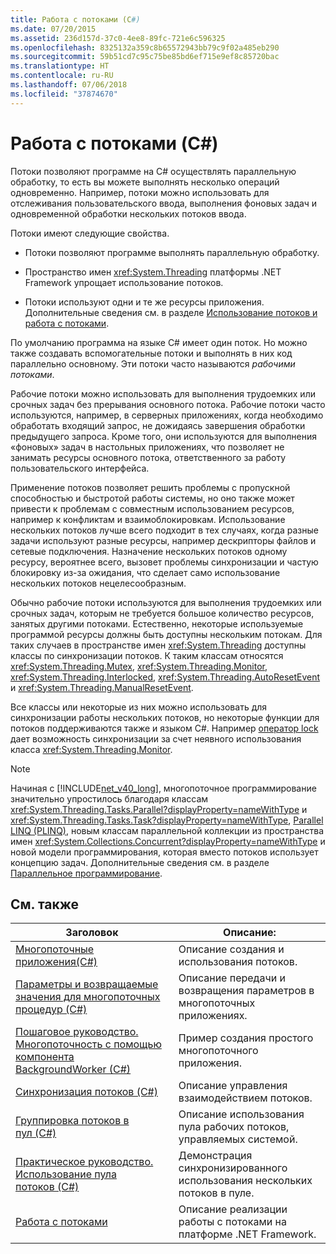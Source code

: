 ```yaml
---
title: Работа с потоками (C#)
ms.date: 07/20/2015
ms.assetid: 236d157d-37c0-4ee8-89fc-721e6c596325
ms.openlocfilehash: 8325132a359c8b65572943bb79c9f02a485eb290
ms.sourcegitcommit: 59b51cd7c95c75be85bd6ef715e9ef8c85720bac
ms.translationtype: HT
ms.contentlocale: ru-RU
ms.lasthandoff: 07/06/2018
ms.locfileid: "37874670"
---
```

# <a name="threading-c"></a>Работа с потоками (C#)
Потоки позволяют программе на C# осуществлять параллельную обработку, то есть вы можете выполнять несколько операций одновременно. Например, потоки можно использовать для отслеживания пользовательского ввода, выполнения фоновых задач и одновременной обработки нескольких потоков ввода.  
  
 Потоки имеют следующие свойства.  
  
-   Потоки позволяют программе выполнять параллельную обработку.  
  
-   Пространство имен <xref:System.Threading> платформы .NET Framework упрощает использование потоков.  
  
-   Потоки используют одни и те же ресурсы приложения. Дополнительные сведения см. в разделе [Использование потоков и работа с потоками](../../../../../docs/standard/threading/using-threads-and-threading.md).  
  
 По умолчанию программа на языке C# имеет один поток. Но можно также создавать вспомогательные потоки и выполнять в них код параллельно основному. Эти потоки часто называются *рабочими потоками*.  
  
 Рабочие потоки можно использовать для выполнения трудоемких или срочных задач без прерывания основного потока. Рабочие потоки часто используются, например, в серверных приложениях, когда необходимо обработать входящий запрос, не дожидаясь завершения обработки предыдущего запроса. Кроме того, они используются для выполнения «фоновых» задач в настольных приложениях, что позволяет не занимать ресурсы основного потока, ответственного за работу пользовательского интерфейса.  
  
 Применение потоков позволяет решить проблемы с пропускной способностью и быстротой работы системы, но оно также может привести к проблемам с совместным использованием ресурсов, например к конфликтам и взаимоблокировкам. Использование нескольких потоков лучше всего подходит в тех случаях, когда разные задачи используют разные ресурсы, например дескрипторы файлов и сетевые подключения. Назначение нескольких потоков одному ресурсу, вероятнее всего, вызовет проблемы синхронизации и частую блокировку из-за ожидания, что сделает само использование нескольких потоков нецелесообразным.  
  
 Обычно рабочие потоки используются для выполнения трудоемких или срочных задач, которым не требуется большое количество ресурсов, занятых другими потоками. Естественно, некоторые используемые программой ресурсы должны быть доступны нескольким потокам. Для таких случаев в пространстве имен <xref:System.Threading> доступны классы по синхронизации потоков. К таким классам относятся <xref:System.Threading.Mutex>, <xref:System.Threading.Monitor>, <xref:System.Threading.Interlocked>, <xref:System.Threading.AutoResetEvent> и <xref:System.Threading.ManualResetEvent>.  
  
 Все классы или некоторые из них можно использовать для синхронизации работы нескольких потоков, но некоторые функции для потоков поддерживаются также и языком C#. Например [оператор lock](../../../../csharp/language-reference/keywords/lock-statement.md) дает возможность синхронизации за счет неявного использования класса <xref:System.Threading.Monitor>.  
  
> [!NOTE]
>  Начиная с [!INCLUDE[net_v40_long](~/includes/net-v40-long-md.md)], многопоточное программирование значительно упростилось благодаря классам <xref:System.Threading.Tasks.Parallel?displayProperty=nameWithType> и <xref:System.Threading.Tasks.Task?displayProperty=nameWithType>, [Parallel LINQ (PLINQ)](https://msdn.microsoft.com/library/dd460688), новым классам параллельной коллекции из пространства имен <xref:System.Collections.Concurrent?displayProperty=nameWithType> и новой модели программирования, которая вместо потоков использует концепцию задач. Дополнительные сведения см. в разделе [Параллельное программирование](../../../../../docs/standard/parallel-programming/index.md).  
  
## <a name="related-topics"></a>См. также  
  
|Заголовок|Описание:|  
|-----------|-----------------|  
|[Многопоточные приложения(C#)](../../../../csharp/programming-guide/concepts/threading/multithreaded-applications.md)|Описание создания и использования потоков.|  
|[Параметры и возвращаемые значения для многопоточных процедур (C#)](../../../../csharp/programming-guide/concepts/threading/parameters-and-return-values-for-multithreaded-procedures.md)|Описание передачи и возвращения параметров в многопоточных приложениях.|  
|[Пошаговое руководство. Многопоточность с помощью компонента BackgroundWorker (C#)](../../../../csharp/programming-guide/concepts/threading/walkthrough-multithreading-with-the-backgroundworker-component.md)|Пример создания простого многопоточного приложения.|  
|[Синхронизация потоков (C#)](../../../../csharp/programming-guide/concepts/threading/thread-synchronization.md)|Описание управления взаимодействием потоков.|  
|[Группировка потоков в пул (C#)](../../../../csharp/programming-guide/concepts/threading/thread-pooling.md)|Описание использования пула рабочих потоков, управляемых системой.|  
|[Практическое руководство. Использование пула потоков (C#)](../../../../csharp/programming-guide/concepts/threading/how-to-use-a-thread-pool.md)|Демонстрация синхронизированного использования нескольких потоков в пуле.|  
|[Работа с потоками](../../../../../docs/standard/threading/index.md)|Описание реализации работы с потоками на платформе .NET Framework.|
